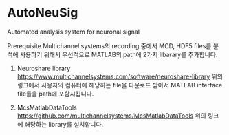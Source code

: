 # AutoNeuSig
Automated analysis system for neuronal signal

Prerequisite
Multichannel systems의 recording 중에서 MCD, HDF5 files를 분석에 사용하기 위해서 우선적으로 MATLAB의 path에 2가지 libarary를 추가합니다.

1. Neuroshare library
https://www.multichannelsystems.com/software/neuroshare-library
위의 링크에서 사용자의 컴퓨터에 해당하는 file을 다운로드 받아서 MATLAB interface file들을 path에 포함시킵니다.

2. McsMatlabDataTools
https://github.com/multichannelsystems/McsMatlabDataTools
위의 링크에 해당하는 library를 설치합니다.

